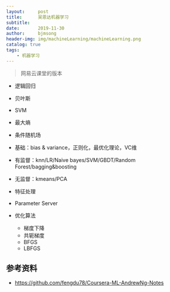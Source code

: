 ```yaml
---
layout:     post
title:      吴恩达机器学习
subtitle:   
date:       2019-11-30
author:     bjmsong
header-img: img/machineLearning/machineLearning.png
catalog: true
tags:
    - 机器学习
---
```

>网易云课堂的版本 


- 逻辑回归
- 贝叶斯
- SVM
- 最大熵
- 条件随机场

- 基础：bias & variance，正则化，最优化理论，VC维
- 有监督：knn/LR/Naive bayes/SVM/GBDT/Random Forest/bagging&boosting
- 无监督：kmeans/PCA
- 特征处理
- Parameter Server
- 优化算法
    - 梯度下降
    - 共轭梯度
    - BFGS
    - LBFGS
    


## 参考资料
- https://github.com/fengdu78/Coursera-ML-AndrewNg-Notes




